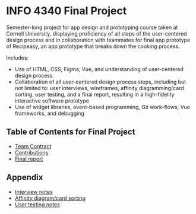 
# INFO 4340 Final Project
Semester-long project for app design and prototyping course taken at Cornell University, displaying proficiency of all steps of the user-centered design process and in collaboration with teammates for final app prototype of Recipeasy, an app prototype that breaks down the cooking process. 

Includes: 
- Use of HTML, CSS, Figma, Vue, and understanding of user-centered design process
- Collaboration of all user-centered design process steps, including but not limited to: user interviews, wireframes, affinity diagramming/card sorting, user testing, and a final report, resulting in a high-fidelity interactive software prototype
- Use of widget libraries, event-based programming, Git work-flows, Vue frameworks, and debugging

## Table of Contents for Final Project 

- [Team Contract](documents/team-contract.md)
- [Contributions](documents/contributions.md)
- [Final report](documents/final-report.md)


## Appendix
- [Interview notes](interview-notes.md)
- [Affinity diagram/card sorting](card-sorting.md)
- [User testing notes](user-testing-notes.md)


